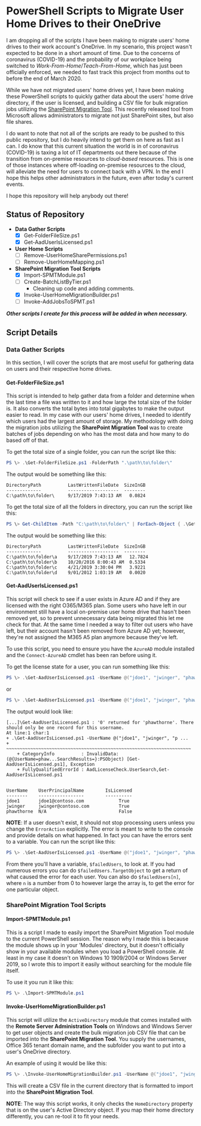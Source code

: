 # PowerShell Scripts to Migrate User Home Drives to their OneDrive

I am dropping all of the scripts I have been making to migrate users' home drives to their work account's OneDrive. In my scenario, this project wasn't expected to be done in a short amount of time. Due to the concerns of coronavirus (COVID-19) and the probability of our workplace being switched to *Work-From-Home*/*Teach-From-Home*, which has just been officially enforced, we needed to fast track this project from months out to before the end of March 2020.

While we have not migrated users' home drives yet, I have been making these PowerShell scripts to quickly gather data about the users' home drive directory, if the user is licensed, and building a CSV file for bulk migration jobs utilizing the [SharePoint Migration Tool](https://docs.microsoft.com/en-us/sharepointmigration/introducing-the-sharepoint-migration-tool). This recently released tool from Microsoft allows administrators to migrate not just SharePoint sites, but also file shares.

I do want to note that not all of the scripts are ready to be pushed to this public repository, but I do heavily intend to get them on here as fast as I can. I do know that this current situation the world is in of coronavirus (COVID-19) is taxing a lot of IT departments out there because of the transition from on-premise resources to *cloud-based* resources. This is one of those instances where off-loading on-premise resources to the cloud, will alleviate the need for users to connect back with a VPN. In the end I hope this helps other administrators in the future, even after today's current events.

I hope this repository will help anybody out there!

## Status of Repository

- **Data Gather Scripts**
    - [x] Get-FolderFileSize.ps1
    - [x] Get-AadUserIsLicensed.ps1
- **User Home Scripts**
    - [ ] Remove-UserHomeSharePermissions.ps1
    - [ ] Remove-UserHomeMapping.ps1
- **SharePoint Migration Tool Scripts**
    - [x] Import-SPMTModule.ps1
    - [ ] Create-BatchListByTier.ps1
        - Cleaning up code and adding comments.
    - [x] Invoke-UserHomeMigrationBuilder.ps1
    - [ ] Invoke-AddJobsToSPMT.ps1

***Other scripts I create for this process will be added in when necessary.***

## Script Details

### Data Gather Scripts

In this section, I will cover the scripts that are most useful for gathering data on users and their respective home drives.

#### Get-FolderFileSize.ps1

This script is intended to help gather data from a folder and determine when the last time a file was written to it and how large the total size of the folder is. It also converts the total bytes into total gigabytes to make the output easier to read. In my case with our users' home drives, I needed to identify which users had the largest amount of storage. My methodology with doing the migration jobs utilizing the **SharePoint Migration Tool** was to create batches of jobs depending on who has the most data and how many to do based off of that.

To get the total size of a single folder, you can run the script like this:

```powershell
PS \> .\Get-FolderFileSize.ps1 -FolderPath ".\path\to\folder\"
```

The output would be something like this:

```
DirectoryPath          LastWrittenFileDate  SizeInGB
-------------          -------------------  --------
C:\path\to\folder\     9/17/2019 7:43:13 AM   0.0824
```

To get the total size of all the folders in directory, you can run the script like this:

```powershell
PS \> Get-ChildItem -Path "C:\path\to\folder\" | ForEach-Object { .\Get-FolderFileSize.ps1 -FolderPath $PSItem.FullName }
```

The output would be something like this:
```
DirectoryPath          LastWrittenFileDate  SizeInGB
-------------          -------------------  --------
C:\path\to\folder\a    9/17/2019 7:43:13 AM   12.7824
C:\path\to\folder\b    10/20/2016 8:00:43 AM  0.5334
C:\path\to\folder\c    4/21/2019 3:30:04 PM   3.9221
C:\path\to\folder\d    9/01/2012 1:03:19 AM   0.0020
```

#### Get-AadUserIsLicensed.ps1

This script will check to see if a user exists in Azure AD and if they are licensed with the right O365/M365 plan. Some users who have left in our environment still have a local on-premise user home drive that hasn't been removed yet, so to prevent unnecessary data being migrated this let me check for that. At the same time I needed a way to filter out users who have left, but their account hasn't been removed from Azure AD yet; however, they're not assigned the M365 A5 plan anymore because they've left.

To use this script, you need to ensure you have the `AzureAD` module installed and the `Connect-AzureAD` cmdlet has been ran before using it.

To get the license state for a user, you can run something like this:

```powershell
PS \> .\Get-AadUserIsLicensed.ps1 -UserName @("jdoe1", "jwinger", "phawthorne") -DomainName "contoso.com" -SkuId "e97c048c-37a4-45fb-ab50-922fbf07a370"
```

or

```powershell
PS \> .\Get-AadUserIsLicensed.ps1 -UserName @("jdoe1", "jwinger", "phawthorne") -DomainName "contoso.com" -SkuPartNumber "M365EDU_A5_FACULTY"
```

The output would look like:

```
[...]\Get-AadUserIsLicensed.ps1 : '0' returned for 'phawthorne'. There should only be one record for this username.
At line:1 char:1
+ .\Get-AadUserIsLicensed.ps1 -UserName @("jdoe1", "jwinger", "p ...
+ ~~~~~~~~~~~~~~~~~~~~~~~~~~~~~~~~~~~~~~~~~~~~~~~~~~~~~~~~~~~~~~~~~~~~~
    + CategoryInfo          : InvalidData: (@{UserName=phaw...SearchResults=}:PSObject) [Get-AadUserIsLicensed.ps1], Exception
    + FullyQualifiedErrorId : AadLicenseCheck.UserSearch,Get-AadUserIsLicensed.ps1


UserName    UserPrincipalName        IsLicensed
--------    -----------------        ----------
jdoe1       jdoe1@contoso.com             True
jwinger     jwinger@contoso.com           True
phawthorne  N/A                           False
```

**NOTE**: If a user doesn't exist, it should not stop processing users unless you change the `ErrorAction` explicitly. The error is meant to write to the console and provide details on what happened. In fact you can have the errors sent to a variable. You can run the script like this:

```powershell
PS \> .\Get-AadUserIsLicensed.ps1 -UserName @("jdoe1", "jwinger", "phawthorne", "bperry") -DomainName "contoso.com" -SkuId "e97c048c-37a4-45fb-ab50-922fbf07a370" -ErrorVariable "failedUsers"
```

From there you'll have a variable, `$failedUsers`, to look at. If you had numerous errors you can do `$failedUsers.TargetObject` to get a return of what caused the error for each user. You can also do `$failedUsers[n]`, where `n` is a number from 0 to however large the array is, to get the error for one particular object.

### SharePoint Migration Tool Scripts

#### Import-SPMTModule.ps1

This is a script I made to easily import the SharePoint Migration Tool module to the current PowerShell session. The reason why I made this is because the module shows up in your 'Modules' directory, but it doesn't officially show in your available modules when you load a PowerShell console. At least in my case it doesn't on Windows 10 1909/2004 or Windows Server 2019, so I wrote this to import it easily without searching for the module file itself.

To use it you run it like this:

```powershell
PS \> .\Import-SPMTModule.ps1
```

#### Invoke-UserHomeMigrationBuilder.ps1

This script will utilize the `ActiveDirectory` module that comes installed with the **Remote Server Administration Tools** on Windows and Windows Server to get user objects and create the bulk migration job CSV file that can be imported into the **SharePoint Migration Tool**. You supply the usernames, Office 365 tenant domain name, and the subfolder you want to put into a user's OneDrive directory.

An example of using it would be like this:

```powershell
PS \> .\Invoke-UserHomeMigrationBuilder.ps1 -UserName @("jdoe1", "jwinger", "pryan") -TenantName "contoso.com" -SPOSubFolder "UserHome Migration" -ExportPath ".\UserHomeDir-MigrationJob.csv"
```

This will create a CSV file in the current directory that is formatted to import into the **SharePoint Migration Tool**.

**NOTE**: The way this script works, it only checks the `HomeDirectory` property that is on the user's Active Directory object. If you map their home directory differently, you can re-tool it to fit your needs.